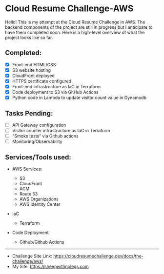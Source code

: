 # Cloud Resume Challenge-AWS
 Hello! This is my attempt at the Cloud Resume Challenge in AWS. The backend components of the project are still in progress but I anticipate to have them completed soon. Here is a high-level overview of what the project looks like so far.

## Completed:
- [x] Front-end HTML/CSS
- [x] S3 website hosting
- [x] CloudFront deployed
- [x] HTTPS certificate configured
- [x] Front-end infrastructure as IaC in Terraform
- [x] Code deployment to S3 via GitHub Actions
- [x] Python code in Lambda to update visitor count value in Dynamodb

## Tasks Pending:
- [ ] API Gateway configuration
- [ ] Visitor counter infrastructure as IaC in Terraform
- [ ] "Smoke tests" via Github actions
- [ ] Monitoring/Observability   

## Services/Tools used:
- AWS Services:
    - S3
    - CloudFront
    - ACM
    - Route 53
    - AWS Organizations
    - AWS Identity Center

- IaC
     - Terraform

- Code Deployment
    - Github/Github Actions

---
- Challenge Site Link: https://cloudresumechallenge.dev/docs/the-challenge/aws/
- My Site: https://sheepwithnolegs.com
